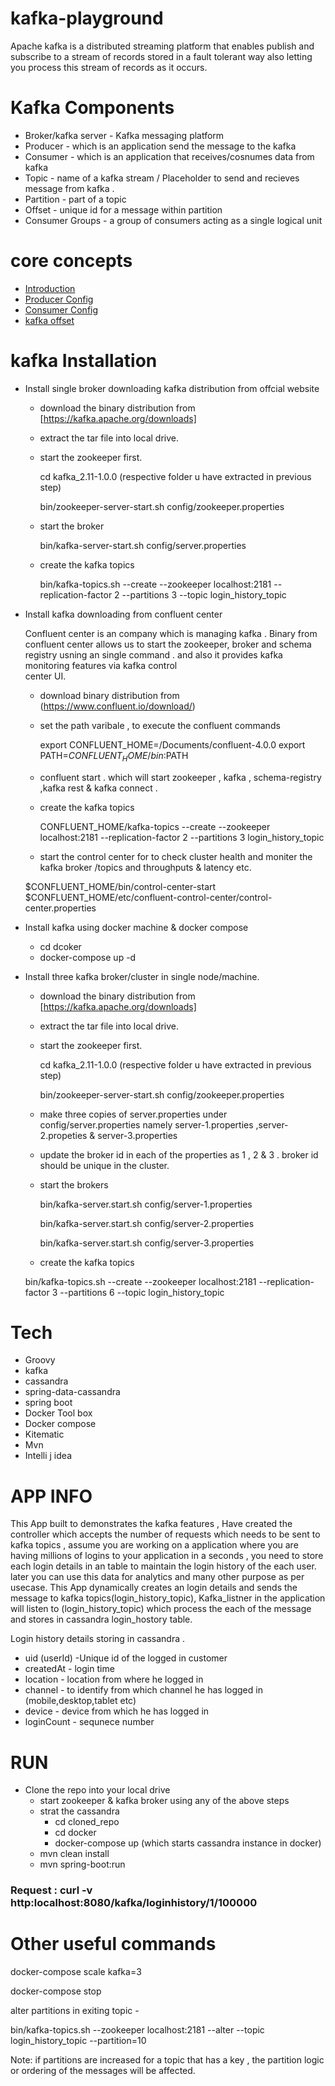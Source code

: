 kafka-playground
================
Apache kafka is a distributed streaming platform that enables publish and subscribe to a stream of records stored in a fault tolerant way also letting you process this stream of records as it occurs.

Kafka Components
================

- Broker/kafka server - Kafka messaging platform 
- Producer - which is an application send the message to the kafka
- Consumer - which is an application that receives/cosnumes data from kafka
- Topic -  name of a kafka stream / Placeholder to send and recieves message from kafka .
- Partition - part of a topic
- Offset - unique id for a message within partition
- Consumer Groups -  a group of consumers acting as a single logical unit

core concepts
=============

- [Introduction](theory/core_concept.md)
- [Producer Config](theory/producer_config.md)
- [Consumer Config](theory/consumer_config.md)
- [kafka offset](theory/kafka-offset.md)

kafka Installation
==================
 - Install single broker downloading kafka distribution from offcial website
     - download the binary distribution from [https://kafka.apache.org/downloads]
     - extract the tar file into local drive.
     - start the zookeeper first.
     
       cd kafka_2.11-1.0.0 (respective folder u have extracted in previous step)
       
       bin/zookeeper-server-start.sh config/zookeeper.properties
       
     - start the broker
     
       bin/kafka-server-start.sh config/server.properties
     
     - create the kafka topics
     
       bin/kafka-topics.sh --create --zookeeper localhost:2181 --replication-factor 2 --partitions 3 --topic login_history_topic
    
 - Install kafka downloading from confluent center 
 
   Confluent center is an company which is managing kafka . Binary from confluent center allows us to start the zookeeper,
   broker and schema registry usning an single command . and also it provides kafka monitoring features via kafka control          
   center UI. 
   
   - download binary distribution from (https://www.confluent.io/download/)
   - set the path varibale , to execute the confluent commands 
     
     export CONFLUENT_HOME=/Documents/confluent-4.0.0
     export PATH=$CONFLUENT_HOME/bin:$PATH
     
   - confluent start . which will start zookeeper , kafka , schema-registry ,kafka rest & kafka connect .
   
   - create the kafka topics
   
     CONFLUENT_HOME/kafka-topics --create --zookeeper localhost:2181 --replication-factor 2 --partitions 3 login_history_topic
   
   - start the control center for to check cluster health and moniter the kafka broker /topics and throughputs & latency etc.
   
    $CONFLUENT_HOME/bin/control-center-start  $CONFLUENT_HOME/etc/confluent-control-center/control-center.properties
     
   
 - Install kafka using docker machine & docker compose
 
    - cd dcoker
    - docker-compose up -d


 - Install three kafka broker/cluster in single node/machine.
 
     - download the binary distribution from [https://kafka.apache.org/downloads]
     - extract the tar file into local drive.
     - start the zookeeper first.
     
       cd kafka_2.11-1.0.0 (respective folder u have extracted in previous step)
       
       bin/zookeeper-server-start.sh config/zookeeper.properties
       
     -  make three copies of server.properties under config/server.properties namely server-1.properties ,server-2.propeties
        & server-3.properties
        
     - update the broker id in each of the properties as 1 , 2 & 3 . broker id should be unique in the cluster.
     
     - start the brokers
     
       bin/kafka-server.start.sh config/server-1.properties
       
       bin/kafka-server.start.sh config/server-2.properties
       
       bin/kafka-server.start.sh config/server-3.properties
       
    - create the kafka topics 
    
     bin/kafka-topics.sh --create --zookeeper localhost:2181 --replication-factor 3 --partitions 6 --topic login_history_topic

Tech
===
  * Groovy
  * kafka
  * cassandra
  * spring-data-cassandra
  * spring boot
  * Docker Tool box
  * Docker compose
  * Kitematic
  * Mvn
  * Intelli j idea
  
APP INFO
========

This App built to demonstrates the kafka features , Have created the controller which accepts the number of requests which needs to be sent to     kafka topics , assume you are working on a application where you are having millions of logins to your application in a seconds , you need to store each login details in an table to maintain the login history of the each user. later you can use this data for analytics and many other purpose as per usecase. This App dynamically creates an login details and sends the message to kafka topics(login_history_topic), Kafka_listner in the application will listen to (login_history_topic) which process the each of the message and stores in cassandra login_hostory table.

Login history details storing in cassandra .
 - uid (userId) -Unique id of the logged in customer
 - createdAt - login time
 - location - location from where he logged in
 - channel - to identify from which channel he has logged in (mobile,desktop,tablet etc)
 - device - device from which he has logged in
 - loginCount - sequnece number

RUN
===

 - Clone the repo into your local drive
   - start zookeeper & kafka broker using any of the above steps
   - strat the cassandra
     - cd cloned_repo
     - cd docker
     - docker-compose up (which starts cassandra instance in docker)
   - mvn clean install
   - mvn spring-boot:run


### Request : curl -v http:localhost:8080/kafka/loginhistory/1/100000


Other useful commands
======================
docker-compose scale kafka=3

docker-compose stop

alter partitions in exiting topic - 

bin/kafka-topics.sh --zookeeper localhost:2181 --alter --topic login_history_topic --partition=10

Note: if partitions are increased for a topic that has a key , the partition logic or ordering of the messages will be affected.




